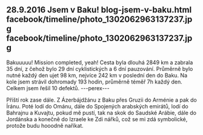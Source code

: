 28.9.2016
Jsem v Baku!
blog-jsem-v-baku.html
facebook/timeline/photo_1302062963137237.jpg
facebook/timeline/photo_1302062963137237.jpg
--------------

Bakuuuuu! Mission completed, yeah! Cesta byla dlouhá 2849 km a zabrala 35 dní, z čehož bylo 29 dní cyklistických a 6 dní pauzování. Průměrně bylo nutné každý den ujet 98 km, nejvíce 242 km v poslední den do Baku. Na kole jsem strávil dohromady 193 hodin, průměrně téměř 7h každý den. Celkem jsem řešil 10 defektů.
---perex---

Příští rok zase dále. Z Ázerbájdžánu z Baku přes Gruzii do Arménie a pak do Íránu. Poté lodí do Ománu, dále do Spojených arabských emirátů, lodí do Bahrajnu a Kuvajtu, pokud mě pustí, tak na skok do Saudské Arábie, dále do Jordánska a konečně do Izraele ke Zdi nářků, což se mi zdá symbolické, protože budu hooodně naříkat.
